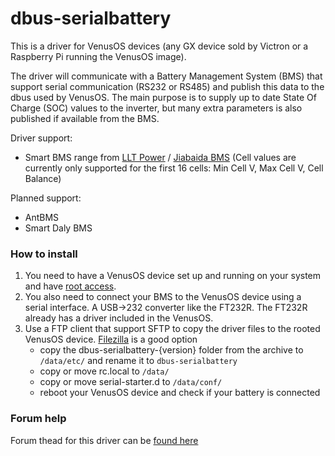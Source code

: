 # dbus-serialbattery
This is a driver for VenusOS devices (any GX device sold by Victron or a Raspberry Pi running the VenusOS image). 

The driver will communicate with a Battery Management System (BMS) that support serial communication (RS232 or RS485) 
and publish this data to the dbus used by VenusOS. The main purpose is to supply up to date State Of Charge (SOC) values
to the inverter, but many extra parameters is also published if available from the BMS.

Driver support:
 * Smart BMS range from [LLT Power](https://www.lithiumbatterypcb.com/product-instructionev-battery-pcb-boardev-battery-pcb-board/ev-battery-pcb-board/smart-bms-of-power-battery/) / [Jiabaida BMS](https://dgjbd.en.alibaba.com/)
(Cell values are currently only supported for the first 16 cells: Min Cell V, Max Cell V, Cell Balance) 

Planned support:
 * AntBMS
 * Smart Daly BMS 

### How to install
1. You need to have a VenusOS device set up and running on your system and have [root access](https://www.victronenergy.com/live/ccgx:root_access).
2. You also need to connect your BMS to the VenusOS device using a serial interface. A USB->232 converter like the FT232R. The FT232R already has a driver included in the VenusOS.
3. Use a FTP client that support SFTP to copy the driver files to the rooted VenusOS device. [Filezilla](https://filezilla-project.org/) is a good option
   - copy the dbus-serialbattery-{version} folder from the archive to `/data/etc/` and rename it to `dbus-serialbattery`
   - copy or move rc.local to `/data/`
   - copy or move serial-starter.d to `/data/conf/`
   - reboot your VenusOS device and check if your battery is connected

### Forum help
Forum thead for this driver can be [found here](https://energytalk.co.za/t/diy-serial-battery-driver-for-victron-gx/80)
